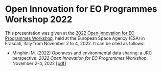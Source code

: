 # Open Innovation for EO Programmes Workshop 2022

This presentation was given at the [2022 Open Innovation for EO Programmes Workshop](https://nikal.eventsair.com/open-science-workshop-2022), held at the European Space Agency (ESA) in Frascati, Italy from November 2 to 4, 2022. It can be cited as follows:

* Minghini M. (2022) Openness and environmental data sharing: a JRC perspective. _2022 Open Innovation for EO Programmes Workshop_, November 2-4, 2022 [[pdf](ESA_Open-innovation_JRC.pdf)]

